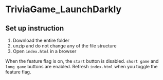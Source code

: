 # TriviaGame_LaunchDarkly

## Set up instruction

1. Download the entire folder 
2. unzip and do not change any of the file structure
3. Open `index.html` in a browser

When the feature flag is on, the `start` button is disabled. `short game` and `long game` buttons are enabled.
Refresh `index.html` when you toggle the feature flag.
